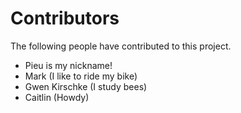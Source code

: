 # Contributors

The following people have contributed to this project.

* Pieu is my nickname!
* Mark (I like to ride my bike)
* Gwen Kirschke (I study bees)
* Caitlin (Howdy)
